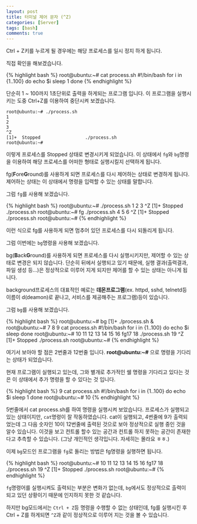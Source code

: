 ```yaml
---
layout: post
title: 터미널 제어 문자 (^Z)
categories: [Server]
tags: [bash]
comments: true
---
```


Ctrl + Z키를 누르게 될 경우에는 해당 프로세스를 일시 정지 하게 됩니다.

직접 확인을 해보겠습니다.

{% highlight bash %}
root@ubuntu:~# cat process.sh 
#!/bin/bash
for i in {1..100}
do
    echo $i
    sleep 1
done
{% endhighlight %}

단순히 1 ~ 100까지 1초단위로 출력을 하게되는 프로그램 입니다. 이 프로그램을 실행시키는 도중 Ctrl+Z를 이용하여 중단시켜 보겠습니다.

```
root@ubuntu:~# ./process.sh 
1
2
3
^Z
[1]+  Stopped                 ./process.sh
root@ubuntu:~# 
```

이렇게 프로세스를 Stopped 상태로 변경시키게 되었습니다.
이 상태에서 `fg`와 `bg`명령을 이용하여 해당 프로세스를 어떠한 형태로 실행시킬지 선택하게 됩니다.

fg(**F**ore**G**round)를 사용하게 되면 프로세스를 다시 제어하는 상태로 변경하게 됩니다. 제어하는 상태는 이 상태에서 명령을 입력할 수 있는 상태를 말합니다.

그럼 `fg`를 사용해 보겠습니다.

{% highlight bash %}
root@ubuntu:~# ./process.sh 
1
2
3
^Z
[1]+  Stopped                 ./process.sh
root@ubuntu:~# fg
./process.sh
4
5
6
^Z
[1]+  Stopped                 ./process.sh
root@ubuntu:~# 
{% endhighlight %}

이런 식으로 fg를 사용하게 되면 멈추어 있던 프로세스를 다시 되돌리게 됩니다.

그럼 이번에는 `bg`명령을 사용해 보겠습니다.

bg(**B**ack**G**round)를 사용하게 되면 프로세스를 다시 실행시키지만, 제어할 수 있는 상태로 변경은 되지 않습니다. 단순히 뒤에서 실행되고 있기 때문에, 실행 결과(출력결과, 파일 생성 등...)은 정상적으로 이루어 지게 되지만 제어를 할 수 있는 상태는 아니게 됩니다.

background프로세스의 대표적인 예로는 **데몬프로그램**(ex. httpd, sshd, telnetd등 이름이 d(deamon)로 끝나고, 서비스를 제공해주는 프로그램)등이 있습니다.

그럼 `bg`를 사용해 보겠습니다.

{% highlight bash %}
root@ubuntu:~# bg
[1]+ ./process.sh &
root@ubuntu:~# 7
8
9
cat process.sh
#!/bin/bash
for i in {1..100}
do
    echo $i
    sleep 
done
root@ubuntu:~# 10
11
12
13
14
15
16
fg17
18
./process.sh
19
^Z
[1]+  Stopped                 ./process.sh
root@ubuntu:~# 
{% endhighlight %}

여기서 보아야 할 점은 2번줄과 12번줄 입니다. **root@ubuntu:~#** 으로 명령을 기다리는 상태가 되었습니다.

현재 프로그램이 실행되고 있는데, 그와 별개로 추가적인 쉘 명령을 기다리고 있다는 것은 이 상태에서 추가 명령을 할 수 있다는 것 입니다.

{% highlight bash %}
9
cat process.sh
#!/bin/bash
for i in {1..100}
do
    echo $i
    sleep 1
done
root@ubuntu:~# 10
{% endhighlight %}

5번줄에서 cat process.sh를 하여 명령을 실행시켜 보았습니다. 프로세스가 실행되고 있는 상태이지만, `cat`명령이 잘 작동하였습니다. cat이 실행되고, 4번줄에 9가 출력되었는데 그 다음 숫자인 10이 12번줄에 출력된 것으로 보아 정상적으로 실행 중인 것을 알수 있습니다. 이것을 보고 컨트롤 할수 있는 공간과 컨트롤 하지 못하는 공간이 존재한다고 추측할 수 있습니다. (그냥 개인적인 생각입니다. 자세히는 몰라요 ㅎㅎ.)

이제 `bg`모드인 프로그램을 `fg`로 돌리는 방법은 fg명령을 실행하면 됩니다.

{% highlight bash %}
root@ubuntu:~# 10
11
12
13
14
15
16
fg17
18
./process.sh
19
^Z
[1]+  Stopped                 ./process.sh
root@ubuntu:~#
{% endhighlight %}

`fg`명령어를 실행시켜도 출력되는 부분은 변화가 없는데, `bg`에서도 정상적으로 출력이 되고 있던 상황이기 때문에 인지하지 못한 것 같습니다.

하지만 bg모드에서는 `Ctrl + Z`등 명령을 수행할 수 없는 상태인데, fg를 실행시킨 후 Ctrl + Z를 하게되면 `^Z`과 같이 정상적으로 이루어 지는 것을 볼 수 있습니다.